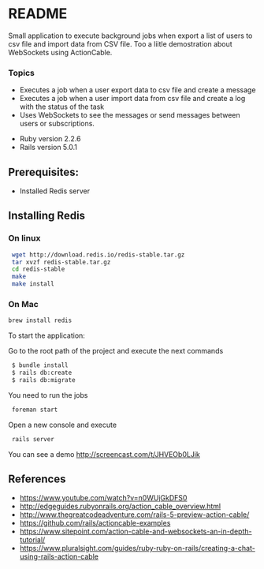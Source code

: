 # README

Small application to execute  background jobs when export a list of users to csv file and import data from CSV file. Too a liitle demostration about WebSockets using ActionCable.
### Topics
 - Executes a job when a user export data to csv file and create a message
 - Executes a job when a user import data from csv file and create a log with the status of the task
 - Uses WebSockets to see the messages or send messages between users or subscriptions.

* Ruby version 2.2.6
* Rails version 5.0.1

 ## Prerequisites:
 - Installed Redis server
 
 ## Installing Redis

 ### On linux
  ```sh
   wget http://download.redis.io/redis-stable.tar.gz
   tar xvzf redis-stable.tar.gz
   cd redis-stable
   make
   make install
  ```

 ### On Mac
 ```sh
brew install redis
```



 To start the application:

  Go to the root path of the project and execute the next commands
  ```sh
   $ bundle install
   $ rails db:create
   $ rails db:migrate
   ```
   You need to run the jobs
   ```sh
    foreman start  
   ```
   Open a new console and execute
   ```sh
    rails server
   ```
You can see a demo  http://screencast.com/t/JHVEOb0LJik

## References
- https://www.youtube.com/watch?v=n0WUjGkDFS0
- http://edgeguides.rubyonrails.org/action_cable_overview.html
- http://www.thegreatcodeadventure.com/rails-5-preview-action-cable/
- https://github.com/rails/actioncable-examples
- https://www.sitepoint.com/action-cable-and-websockets-an-in-depth-tutorial/
- https://www.pluralsight.com/guides/ruby-ruby-on-rails/creating-a-chat-using-rails-action-cable